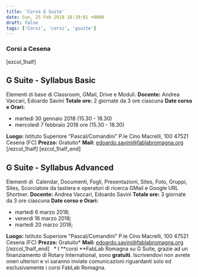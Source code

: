 ```yaml
---
title: 'Corso G Suite'
date: Sun, 25 Feb 2018 18:39:01 +0000
draft: false
tags: ['Corsi', 'corsi', 'gsuite']
---
```


### Corsi a Cesena

\[ezcol\_1half\]

G Suite - Syllabus Basic
------------------------

Elementi di base di Classroom, GMail, Drive e Moduli. **Docente:** Andrea Vaccari, Edoardo Savini **Totale ore:** 2 giornate da 3 ore ciascuna **Date corso e Orari:**

*   martedì 30 gennaio 2018 (15.30 - 18.30)
*   mercoledì 7 febbraio 2018 ore (15.30 - 18.30)

**Luogo:** Istituto Superiore "Pascal/Comandini" P.le Cino Macrelli, 100 47521 Cesena (FC) **Prezzo:** Gratuito\* **Mail:** [edoardo.savini@fablabromagna.org](mailto:edoardo.savini@fablabromagna.org) \[/ezcol\_1half\] \[ezcol\_1half\_end\]

G Suite - Syllabus Advanced
---------------------------

Elementi di  Calendar, Documenti, Fogli, Presentazioni, Sites, Foto​, Gruppi, Sites​, Scorciatoie da tastiera e operatori di ricerca GMail e Google URL Shortner​. **Docente:** Andrea Vaccari, Edoardo Savini **Totale ore:** 3 giornate da 3 ore ciascuna **Date corso e Orari:**

*   martedì 6 marzo 2018;
*   venerdì 16 marzo 2018;
*   martedì 20 marzo 2018;

**Luogo:** Istituto Superiore "Pascal/Comandini" P.le Cino Macrelli, 100 47521 Cesena (FC) **Prezzo:** Gratuito\* **Mail:** [edoardo.savini@fablabromagna.org](mailto:edoardo.savini@fablabromagna.org) \[/ezcol\_1half\_end\]   \* I **corsi **FabLab Romagna su G Suite, grazie ad un finanziamento di Rotary International, sono **gratuiti**. Iscrivendovi non avrete oneri ulteriori e vi saranno inviate comunicazioni riguardanti solo ed esclusivamente i corsi FabLab Romagna.
